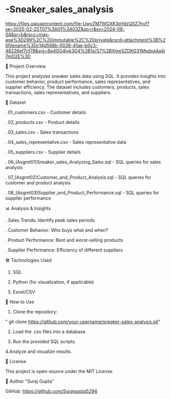 # -Sneaker_sales_analysis
https://files.oaiusercontent.com/file-UwyZM7WGXK3pYdzQSZ7hyf?se=2025-02-25T07%3A01%3A03Z&sp=r&sv=2024-08-04&sr=b&rscc=max-age%3D299%2C%20immutable%2C%20private&rscd=attachment%3B%20filename%3Dc14d568b-0038-41ae-b0c3-48226ef7cf78&sig=8p4GG4jvk3G4%2B1s/S7%2BXmeSZDKG31Mpdxa4a4j7mD2E%3D


📌 Project Overview

This project analyzes sneaker sales data using SQL. It provides insights into customer behavior, product performance, sales representatives, and supplier efficiency. The dataset includes customers, products, sales transactions, sales representatives, and suppliers.

📂 Dataset

. 01_customers.csv - Customer details

. 02_products.csv - Product details

. 03_sales.csv - Sales transactions

. 04_sales_representative.csv - Sales representative data

. 05_suppliers.csv - Supplier details

. 06_(Asgmt01)Sneaker_sales_Analyzing_Sales.sql - SQL queries for sales analysis

. 07_(Asgmt02)Customer_and_Product_Analysis.sql - SQL queries for customer and product analysis

. 08_(Asgmt03)Supplier_and_Product_Performance.sql - SQL queries for supplier performance

📊 Analysis & Insights

. Sales Trends: Identify peak sales periods

. Customer Behavior: Who buys what and when?

. Product Performance: Best and worst-selling products

. Supplier Performance: Efficiency of different suppliers

🛠️ Technologies Used

1. SQL

2. Python (for visualization, if applicable)

3. Excel/CSV


🚀 How to Use

1. Clone the repository:

" git clone https://github.com/your-username/sneaker-sales-analysis.git"

2. Load the .csv files into a database.

3. Run the provided SQL scripts.

4.Analyze and visualize results.

📜 License

  This project is open-source under the MIT License.

👤 Author
"Suraj Gupta"

GitHub: https://github.com/Surajgupta5294
